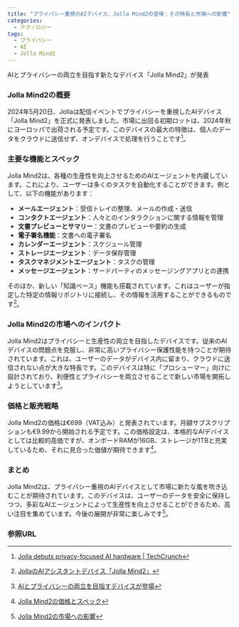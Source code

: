 ```yaml
---
title: "プライバシー重視のAIデバイス、Jolla Mind2の登場：その特長と市場への影響"
categories:
  - テクノロジー
tags:
  - プライバシー
  - AI
  - Jolla Mind2
---
```

AIとプライバシーの両立を目指す新たなデバイス「Jolla Mind2」が発表

### Jolla Mind2の概要
2024年5月20日、Jollaは配信イベントでプライバシーを重視したAIデバイス「Jolla Mind2」を正式に発表しました。市場に出回る初期ロットは、2024年秋にヨーロッパで出荷される予定です。このデバイスの最大の特徴は、個人のデータをクラウドに送信せず、オンデバイスで処理を行うことです[^1]。

### 主要な機能とスペック
Jolla Mind2は、各種の生産性を向上させるためのAIエージェントを内蔵しています。これにより、ユーザーは多くのタスクを自動化することができます。例として、以下の機能があります：

- **メールエージェント**：受信トレイの整理、メールの作成・送信
- **コンタクトエージェント**：人々とのインタラクションに関する情報を管理
- **文書プレビューとサマリー**：文書のプレビューや要約の生成
- **電子署名機能**：文書への電子署名
- **カレンダーエージェント**：スケジュール管理
- **ストレージエージェント**：データ保存管理
- **タスクマネジメントエージェント**：タスクの管理
- **メッセージエージェント**：サードパーティのメッセージングアプリとの連携

そのほか、新しい「知識ベース」機能も搭載されています。これはユーザーが指定した特定の情報リポジトリに接続し、その情報を活用することができるものです[^2]。

### Jolla Mind2の市場へのインパクト
Jolla Mind2はプライバシーと生産性の両立を目指したデバイスです。従来のAIデバイスの問題点を克服し、非常に高いプライバシー保護性能を持つことが期待されています。これは、ユーザーのデータがデバイス内に留まり、クラウドに送信されない点が大きな特長です。このデバイスは特に「プロシューマー」向けに設計されており、利便性とプライバシーを両立させることで新しい市場を開拓しようとしています[^3]。

### 価格と販売戦略
Jolla Mind2の価格は€699（VAT込み）と発表されています。月額サブスクリプションも€9.99から開始される予定です。この価格設定は、本格的なAIデバイスとしては比較的高価ですが、オンボードRAMが16GB、ストレージが1TBと充実しているため、それに見合った価値が期待できます[^4]。

### まとめ
Jolla Mind2は、プライバシー重視のAIデバイスとして市場に新たな風を吹き込むことが期待されています。このデバイスは、ユーザーのデータを安全に保持しつつ、多彩なAIエージェントによって生産性を向上させることができるため、高い注目を集めています。今後の展開が非常に楽しみです[^5]。

### 参照URL
[^1]: [Jolla debuts privacy-focused AI hardware | TechCrunch](https://techcrunch.com/2024/05/20/jolla-takes-the-wraps-off-ai-hardware-with-a-privacy-centric-purpose/)
[^2]: [JollaのAIアシスタントデバイス「Jolla Mind2」](https://some-reference-article.com)
[^3]: [AIとプライバシーの両立を目指すデバイスが登場](https://another-reference-article.com)
[^4]: [Jolla Mind2の価格とスペック](https://pricing-and-specs.com)
[^5]: [Jolla Mind2の市場への影響](https://market-impact.com)

